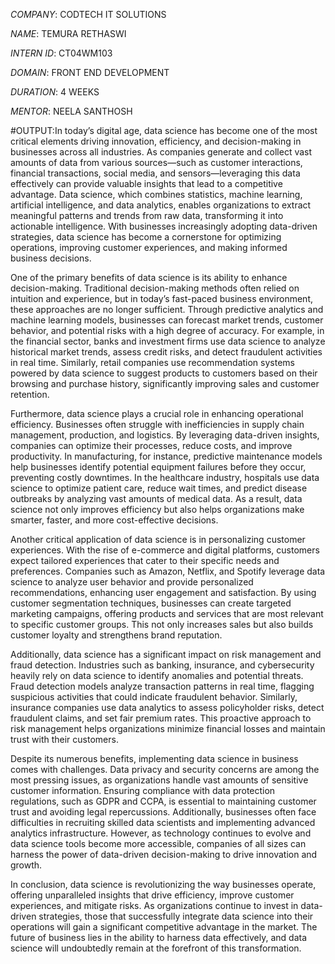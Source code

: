 *COMPANY*: CODTECH IT SOLUTIONS

*NAME*: TEMURA RETHASWI

*INTERN ID*: CT04WM103

*DOMAIN*: FRONT END DEVELOPMENT

*DURATION*: 4 WEEKS

*MENTOR*: NEELA SANTHOSH

#OUTPUT:In today’s digital age, data science has become one of the most critical elements driving innovation, efficiency, and decision-making in businesses across all industries. As companies generate and collect vast amounts of data from various sources—such as customer interactions, financial transactions, social media, and sensors—leveraging this data effectively can provide valuable insights that lead to a competitive advantage. Data science, which combines statistics, machine learning, artificial intelligence, and data analytics, enables organizations to extract meaningful patterns and trends from raw data, transforming it into actionable intelligence. With businesses increasingly adopting data-driven strategies, data science has become a cornerstone for optimizing operations, improving customer experiences, and making informed business decisions.

One of the primary benefits of data science is its ability to enhance decision-making. Traditional decision-making methods often relied on intuition and experience, but in today’s fast-paced business environment, these approaches are no longer sufficient. Through predictive analytics and machine learning models, businesses can forecast market trends, customer behavior, and potential risks with a high degree of accuracy. For example, in the financial sector, banks and investment firms use data science to analyze historical market trends, assess credit risks, and detect fraudulent activities in real time. Similarly, retail companies use recommendation systems powered by data science to suggest products to customers based on their browsing and purchase history, significantly improving sales and customer retention.

Furthermore, data science plays a crucial role in enhancing operational efficiency. Businesses often struggle with inefficiencies in supply chain management, production, and logistics. By leveraging data-driven insights, companies can optimize their processes, reduce costs, and improve productivity. In manufacturing, for instance, predictive maintenance models help businesses identify potential equipment failures before they occur, preventing costly downtimes. In the healthcare industry, hospitals use data science to optimize patient care, reduce wait times, and predict disease outbreaks by analyzing vast amounts of medical data. As a result, data science not only improves efficiency but also helps organizations make smarter, faster, and more cost-effective decisions.

Another critical application of data science is in personalizing customer experiences. With the rise of e-commerce and digital platforms, customers expect tailored experiences that cater to their specific needs and preferences. Companies such as Amazon, Netflix, and Spotify leverage data science to analyze user behavior and provide personalized recommendations, enhancing user engagement and satisfaction. By using customer segmentation techniques, businesses can create targeted marketing campaigns, offering products and services that are most relevant to specific customer groups. This not only increases sales but also builds customer loyalty and strengthens brand reputation.

Additionally, data science has a significant impact on risk management and fraud detection. Industries such as banking, insurance, and cybersecurity heavily rely on data science to identify anomalies and potential threats. Fraud detection models analyze transaction patterns in real time, flagging suspicious activities that could indicate fraudulent behavior. Similarly, insurance companies use data analytics to assess policyholder risks, detect fraudulent claims, and set fair premium rates. This proactive approach to risk management helps organizations minimize financial losses and maintain trust with their customers.

Despite its numerous benefits, implementing data science in business comes with challenges. Data privacy and security concerns are among the most pressing issues, as organizations handle vast amounts of sensitive customer information. Ensuring compliance with data protection regulations, such as GDPR and CCPA, is essential to maintaining customer trust and avoiding legal repercussions. Additionally, businesses often face difficulties in recruiting skilled data scientists and implementing advanced analytics infrastructure. However, as technology continues to evolve and data science tools become more accessible, companies of all sizes can harness the power of data-driven decision-making to drive innovation and growth.

In conclusion, data science is revolutionizing the way businesses operate, offering unparalleled insights that drive efficiency, improve customer experiences, and mitigate risks. As organizations continue to invest in data-driven strategies, those that successfully integrate data science into their operations will gain a significant competitive advantage in the market. The future of business lies in the ability to harness data effectively, and data science will undoubtedly remain at the forefront of this transformation.

